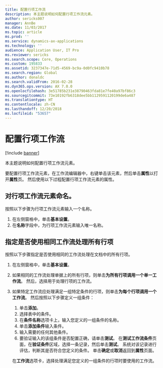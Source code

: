 ```yaml
---
title: 配置行项工作流
description: 本主题说明如何配置行项工作流元素。
author: sericks007
manager: AnnBe
ms.date: 11/03/2017
ms.topic: article
ms.prod: ''
ms.service: dynamics-ax-applications
ms.technology: ''
audience: Application User, IT Pro
ms.reviewer: sericks
ms.search.scope: Core, Operations
ms.custom: 195833
ms.assetid: 3237347e-71d5-4569-bc9a-0d0fc9410b78
ms.search.region: Global
ms.author: donaldc
ms.search.validFrom: 2016-02-28
ms.dyn365.ops.version: AX 7.0.0
ms.openlocfilehash: 3e51785b231e38790463fda81e7fe40a97bf86c3
ms.sourcegitcommit: 73e10192fb6318dee5bb1129591120199de6a487
ms.translationtype: HT
ms.contentlocale: zh-CN
ms.lasthandoff: 12/20/2018
ms.locfileid: "53657"
---
```

# <a name="configure-line-item-workflows"></a>配置行项工作流

[!include [banner](../includes/banner.md)]

本主题说明如何配置行项工作流元素。

要配置行项工作流元素，在工作流编辑器中，右键单击该元素，然后单击**属性**以打开**属性**页。 然后使用以下过程配置行项工作流元素的属性。

## <a name="name-the-line-item-workflow-element"></a>对行项工作流元素命名。
按照以下步骤为行项工作流元素输入一个名称。

1.  在左侧窗格中，单击**基本设置**。
2.  在**名称**字段中，为行项工作流元素输入唯一名称。

## <a name="specify-whether-the-same-workflow-is-used-to-process-all-line-items"></a>指定是否使用相同工作流处理所有行项
按照以下步骤指定是否使用相同的工作流处理在文档中的所有行项。

1.  在左侧窗格中，单击**基本设置**。
2.  如果相同的工作流处理单据上的所有行项，则单击**为所有行项调用一个单一工作流**。 然后，选择用于处理行项的工作流。
3.  如果特定工作流应处理满足一组特定条件的行项，则单击**为每个行项调用一个工作流**。 然后按照以下步骤定义一组条件：
    1.  单击**添加**。
    2.  选择表中的条件。
    3.  在**条件名称**选项卡上，输入您定义的一组条件的名称。
    4.  单击**添加条件**输入条件。
    5.  输入需要的任何其他条件。
    6.  要验证输入的该组条件是否配置正确，请单击**测试**。 在**测试工作流条件**页面，在**验证条件**区域，选择一条记录，然后单击**测试**。 系统对该记录进行评估，判断其是否符合您定义的条件。 单击**确定**或**取消**返回到**属性**页面。

    在**工作流**选项卡，选择处理满足您定义的一组条件的行项时要使用的工作流。




